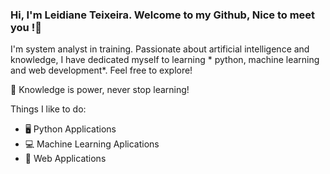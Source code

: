 ### Hi, I'm Leidiane Teixeira. Welcome to my Github, Nice to meet you !👋

I'm system analyst in training. Passionate about artificial intelligence and knowledge, I have dedicated myself to learning * python, machine learning and web development*. Feel free to explore!

:star2: Knowledge is power, never stop learning!

Things I like to do:

- 🖥 Python Applications
- :computer: Machine Learning Aplications
- 📱 Web Applications
